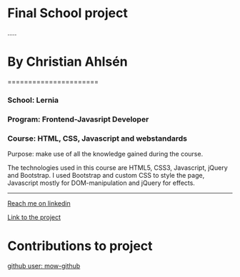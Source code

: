 # Final School project
.....
# By Christian Ahlsén
======================
### School: Lernia
### Program: Frontend-Javasript Developer
### Course: HTML, CSS, Javascript and webstandards

Purpose: make use of all the knowledge gained during the course.

The technologies used in this course are HTML5, CSS3, Javascript, jQuery and Bootstrap.
I used Bootstrap and custom CSS to style the page, Javascript mostly for DOM-manipulation and jQuery for effects.

****
[Reach me on linkedin](https://www.linkedin.com/in/christian-fujimaki-ahlsen-77701766?trk=nav_responsive_tab_profile)

[Link to the project](https://aknotofknots.github.io/Project/views/index.html#)

# Contributions to project
[github user: mow-github](https://github.com/mow-github)



